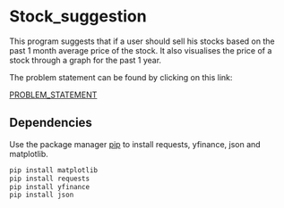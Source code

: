 # Stock_suggestion

This program suggests that if a user should sell his stocks based on the past 1 month average price of the stock. It also visualises the price of a stock through a graph for the past 1 year.

The problem statement can be found by clicking on this link:

[PROBLEM_STATEMENT](https://gist.github.com/melvin15may/fa608ae3744553bd2ec32509fa084b19)

## Dependencies

Use the package manager [pip](https://pip.pypa.io/en/stable/) to install requests, yfinance, json and matplotlib.

```bash
pip install matplotlib
pip install requests
pip install yfinance
pip install json
```
